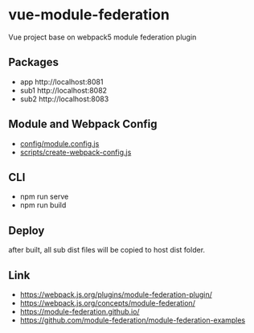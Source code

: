 # vue-module-federation
Vue project base on webpack5 module federation plugin

## Packages
+ app http://localhost:8081
+ sub1 http://localhost:8082
+ sub2 http://localhost:8083

## Module and Webpack Config
+ [config/module.config.js](config/module.config.js)
+ [scripts/create-webpack-config.js](scripts/create-webpack-config.js)


## CLI
+ npm run serve
+ npm run build

## Deploy
after built, all sub dist files will be copied to host dist folder.

## Link
+ https://webpack.js.org/plugins/module-federation-plugin/
+ https://webpack.js.org/concepts/module-federation/
+ https://module-federation.github.io/
+ https://github.com/module-federation/module-federation-examples